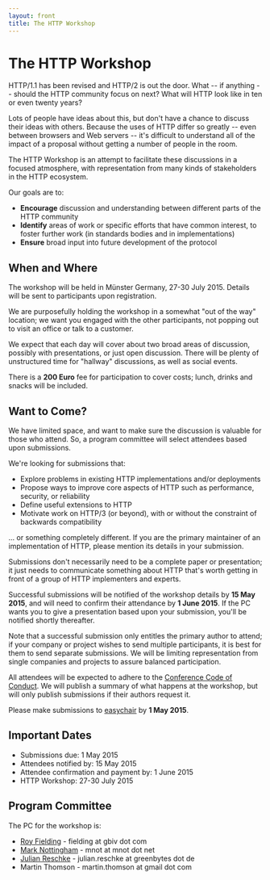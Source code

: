 ```yaml
---
layout: front
title: The HTTP Workshop
---
```


# The HTTP Workshop

HTTP/1.1 has been revised and HTTP/2 is out the door. What -- if anything --
should the HTTP community focus on next? What will HTTP look like in ten or
even twenty years?

Lots of people have ideas about this, but don't have a chance to discuss their
ideas with others. Because the uses of HTTP differ so greatly -- even between
browsers and Web servers -- it's difficult to understand all of the impact of a
proposal without getting a number of people in the room.

The HTTP Workshop is an attempt to facilitate these discussions in a focused
atmosphere, with representation from many kinds of stakeholders in the HTTP
ecosystem.

Our goals are to:

* **Encourage** discussion and understanding between different parts of the HTTP community
* **Identify** areas of work or specific efforts that have common interest, to foster further work (in standards bodies and in implementations)
* **Ensure** broad input into future development of the protocol


## When and Where

The workshop will be held in Münster Germany, 27-30 July 2015. Details will be
sent to participants upon registration.

We are purposefully holding the workshop in a somewhat "out of the way"
location; we want you engaged with the other participants, not popping out to
visit an office or talk to a customer.

We expect that each day will cover about two broad areas of discussion,
possibly with presentations, or just open discussion. There will be plenty of
unstructured time for "hallway" discussions, as well as social events.

There is a **200 Euro** fee for participation to cover costs; lunch, drinks and
snacks will be included.


## Want to Come?

We have limited space, and want to make sure the discussion is valuable for
those who attend. So, a program committee will select attendees based upon
submissions.

We're looking for submissions that:

* Explore problems in existing HTTP implementations and/or deployments
* Propose ways to improve core aspects of HTTP such as performance, security, or reliability 
* Define useful extensions to HTTP
* Motivate work on HTTP/3 (or beyond), with or without the constraint of backwards compatibility

... or something completely different. If you are the primary maintainer of an
implementation of HTTP, please mention its details in your submission.

Submissions don't necessarily need to be a complete paper or presentation; it
just needs to communicate something about HTTP that's worth getting in front of
a group of HTTP implementers and experts.

Successful submissions will be notified of the workshop details by 
**15 May 2015**, and will need to confirm their attendance by **1 June 2015**.
If the PC wants you to give a presentation based upon your submission, you'll
be notified shortly thereafter.

Note that a successful submission only entitles the primary author to attend;
if your company or project wishes to send multiple participants, it is best for
them to send separate submissions. We will be limiting representation from single companies and projects to assure balanced participation.

All attendees will be expected to adhere to the [Conference Code of
Conduct](http://confcodeofconduct.com). We will publish a summary of what
happens at the workshop, but will only publish submissions if their authors
request it.

Please make submissions to
[easychair](https://easychair.org/conferences/?conf=httpws2015) by **1 May
2015**.


## Important Dates

* Submissions due: 1 May 2015
* Attendees notified by: 15 May 2015
* Attendee confirmation and payment by: 1 June 2015
* HTTP Workshop: 27-30 July 2015


## Program Committee

The PC for the workshop is:

* [Roy Fielding](http://roy.gbiv.com/) - fielding at gbiv dot com
* [Mark Nottingham](https://www.mnot.net/) - mnot at mnot dot net
* [Julian Reschke](http://www.julian-reschke.de) - julian.reschke at greenbytes dot de
* Martin Thomson - martin.thomson at gmail dot com


